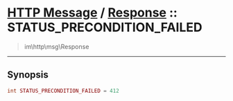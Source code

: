 # [HTTP Message](http.md) / [Response](http-Response.md) :: STATUS_PRECONDITION_FAILED
 > im\http\msg\Response
____

## Synopsis
```php
int STATUS_PRECONDITION_FAILED = 412
```
